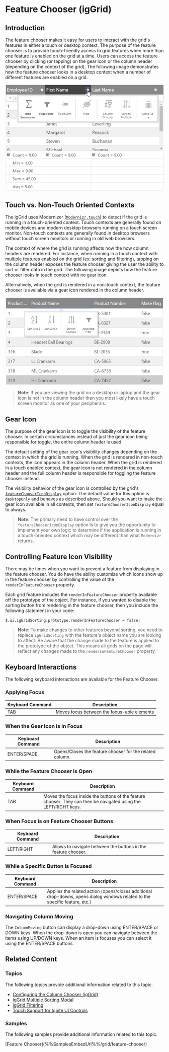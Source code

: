 ﻿<!--
|metadata|
{
    "fileName": "iggrid-feature-chooser",
    "controlName": "igGrid",
    "tags": []
}
|metadata|
-->

# Feature Chooser (igGrid)

## Introduction
The feature chooser makes it easy for users to interact with the grid's features in either a touch or desktop context. The purpose of the feature chooser is to provide touch-friendly access to grid features when more than one feature is enabled on the grid at a time. Users can access the feature chooser by clicking (or tapping) on the gear icon or the column header (depending on the context of the grid).
The following image demonstrates how the feature chooser looks in a desktop context when a number of different features are enabled on a grid.

![Feature chooser in desktop context](images/feature-chooser-desktop.png)
 
## Touch vs. Non-Touch Oriented Contexts
The igGrid uses Modernizer ([`Modernizr.touch`](http://modernizr.com/docs/#touch)) to detect if the grid is running in a touch-oriented context. Touch contexts are generally found on mobile devices and modern desktop browsers running on a touch screen monitor. Non-touch contexts are generally found in desktop browsers without touch screen monitors or running in old web browsers.

The context of where the grid is running affects how the how column headers are rendered. For instance, when running in a touch context with multiple features enabled on the grid (ex: sorting and filtering), tapping on the column header exposes the feature chooser giving the user the ability to sort or filter data in the grid. The following image depicts how the feature chooser looks in touch context with no gear icon.
 
Alternatively, when the grid is rendered in a non-touch context, the feature chooser is available via a gear icon rendered in the column header.

![Feature chooser in touch context](images/feature-chooser-touch.png)

> **Note**: If you are viewing the grid on a desktop or laptop and the gear icon is not in the column header then you most likely have a touch screen monitor as one of your peripherals.

## Gear Icon
The purpose of the gear icon is to toggle the visibility of the feature chooser. In certain circumstances instead of just the gear icon being responsible for toggle, the entire column header is used.

The default setting of the gear icon's visibility changes depending on the context in which the grid is running. When the grid is rendered in non-touch contexts, the icon appears in the column header. When the grid is rendered in a touch enabled context, the gear icon is not rendered in the column header and the full column header is responsible for toggling the feature chooser instead.

The visibility behavior of the gear icon is controlled by the grid's [`featureChooserIconDisplay`](http://help.infragistics.com/jQuery/2014.2/ui.iggrid#options:featureChooserIconDisplay) option. The default value for this option is `desktopOnly` and behaves as described above. Should you want to make the gear icon available in all contexts, then set `featureChooserIconDisplay` equal to always.

> **Note**: The primary need to have control over the `featureChooserIconDisplay` option is to give you the opportunity to implement your own logic to determine if the application is running in a touch-oriented context which may be different than what `Modernizr` returns.

## Controlling Feature Icon Visibility

There may be times when you want to prevent a feature from displaying in the feature chooser. You do have the ability customize which icons show up in the feature chooser by controlling the value of the `renderInFeatureChooser` property.

Each grid feature includes the `renderInFeatureChooser` property available off the prototype of the object. For instance, if you wanted to disable the sorting button from rendering in the feature chooser, then you include the following statement in your code:

    $.ui.igGridSorting.prototype.renderInFeatureChooser = false;

> **Note**: To make changes to other features beyond sorting, you need to replace `igGridSorting` with the feature's object name you are looking to affect.
Be aware that the change made to the feature is applied to the prototype of the object. This means all grids on the page will reflect any changes made to the `renderInFeatureChooser` property.

## Keyboard Interactions

The following keyboard interactions are available for the Feature Chooser.

### Applying Focus
Keyboard Command | Description
--- | ---
TAB | Moves focus between the focus-able elements

### When the Gear Icon is in Focus
Keyboard Command | Description
--- | ---
ENTER/SPACE | Opens/Closes the feature chooser for the related column.

### While the Feature Chooser is Open
Keyboard Command | Description
--- | ---
TAB | Moves the focus inside the buttons of the feature chooser. They can then be navigated using the LEFT/RIGHT keys.

### When Focus is on Feature Chooser Buttons
Keyboard Command | Description
--- | ---
LEFT/RIGHT | Allows to navigate between the buttons in the feature chooser.

### While a Specific Button is Focused
Keyboard Command | Description
--- | ---
ENTER/SPACE | Applies the related action (opens/closes additional drop-downs, opens dialog windows related to the specific feature, etc.)

### Navigating Column Moving
The `ColumnMoving` button can display a drop-down using ENTER/SPACE or DOWN keys. 
When the drop-down is open you can navigate between the items using UP/DOWN keys. When an item is focuses you can select it using the ENTER/SPACE buttons.

## Related Content
### Topics
The following topics provide additional information related to this topic.

- [Configuring the Column Chooser (igGrid)](igGrid-Hiding-Column-Chooser.html)
- [igGrid Multiple Sorting Modal](igGrid-Multiple-Sorting-Dialog.html)
- [igGrid Filtering](igGrid-Filtering.html)
- [Touch Support for Ignite UI Controls](Touch-Support-for-NetAdvantage-for-jQuery-Controls.html)

### Samples
The following samples provide additional information related to this topic.

<div class="embed-sample">
    [Feature Chooser](%%SamplesEmbedUrl%%/grid/feature-chooser)
</div>
